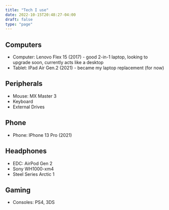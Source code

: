 ```yaml
---
title: "Tech I use"
date: 2022-10-15T20:48:27-04:00
draft: false
type: "page"
---
```


## Computers
- Computer: Lenovo Flex 15 (2017) - good 2-in-1 laptop, looking to upgrade soon, currently acts like a desktop
- Tablet: IPad Air Gen.2 (2021) - became my laptop replacement (for now)

## Peripherals
- Mouse: MX Master 3 
- Keyboard
- External Drives

## Phone
- Phone: IPhone 13 Pro (2021)

## Headphones
- EDC: AirPod Gen 2
- Sony WH1000-xm4
- Steel Series Arctic 1

## Gaming
- Consoles: PS4, 3DS

